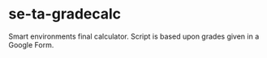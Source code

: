 # se-ta-gradecalc

Smart environments final calculator.
Script is based upon grades given in a Google Form.
